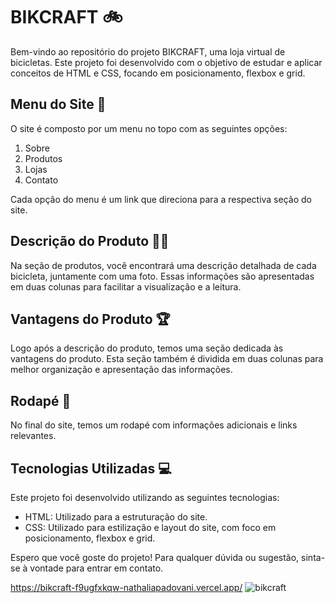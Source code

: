 # BIKCRAFT 🚲

Bem-vindo ao repositório do projeto BIKCRAFT, uma loja virtual de bicicletas. Este projeto foi desenvolvido com o objetivo de estudar e aplicar conceitos de HTML e CSS, focando em posicionamento, flexbox e grid.

## Menu do Site 📜

O site é composto por um menu no topo com as seguintes opções:

1. Sobre
2. Produtos
3. Lojas
4. Contato

Cada opção do menu é um link que direciona para a respectiva seção do site.

## Descrição do Produto 🚴‍♀️

Na seção de produtos, você encontrará uma descrição detalhada de cada bicicleta, juntamente com uma foto. Essas informações são apresentadas em duas colunas para facilitar a visualização e a leitura.

## Vantagens do Produto 🏆

Logo após a descrição do produto, temos uma seção dedicada às vantagens do produto. Esta seção também é dividida em duas colunas para melhor organização e apresentação das informações.

## Rodapé 📝

No final do site, temos um rodapé com informações adicionais e links relevantes.

## Tecnologias Utilizadas 💻

Este projeto foi desenvolvido utilizando as seguintes tecnologias:

- HTML: Utilizado para a estruturação do site.
- CSS: Utilizado para estilização e layout do site, com foco em posicionamento, flexbox e grid.

Espero que você goste do projeto! Para qualquer dúvida ou sugestão, sinta-se à vontade para entrar em contato.

https://bikcraft-f9ugfxkqw-nathaliapadovani.vercel.app/
![bikcraft](https://github.com/nathaliapadovani/Bikcraft/assets/113705196/b89f5787-1252-46a9-a28c-879e37b28448)


